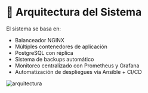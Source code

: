 
# 🧱 Arquitectura del Sistema

El sistema se basa en:

- Balanceador NGINX
- Múltiples contenedores de aplicación
- PostgreSQL con réplica
- Sistema de backups automático
- Monitoreo centralizado con Prometheus y Grafana
- Automatización de despliegues vía Ansible + CI/CD

![arquitectura](../assets/arquitectura.png)
